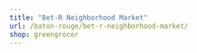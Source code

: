 ```yaml
---
title: "Bet-R Neighborhood Market"
url: /baton-rouge/bet-r-neighborhood-market/
shop: greengrocer
---
```

